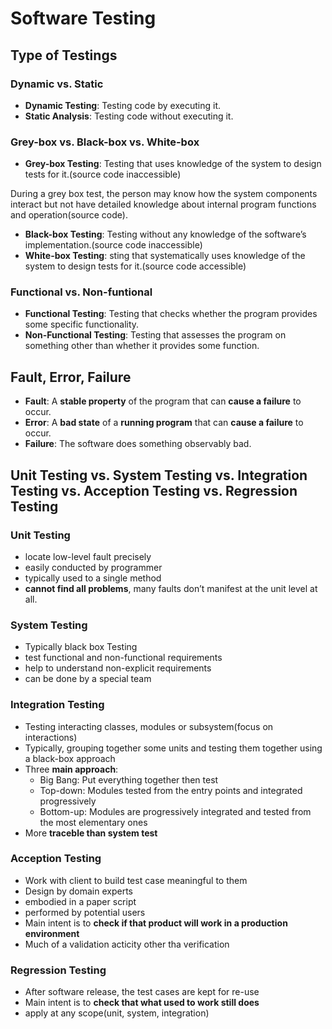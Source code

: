# Software Testing
## Type of Testings
### Dynamic vs. Static
- **Dynamic Testing**: Testing code by executing it.
- **Static Analysis**: Testing code without executing it.

### Grey-box vs. Black-box vs. White-box
- **Grey-box Testing**: Testing that uses knowledge of the system to design tests for it.(source code inaccessible)

During a grey box test, the person may know how the system components interact but not have detailed knowledge about internal program functions and operation(source code).

- **Black-box Testing**: Testing without any knowledge of the software’s implementation.(source code inaccessible)
- **White-box Testing**: sting that systematically uses knowledge of the system to design tests for it.(source code accessible)

### Functional vs. Non-funtional
- **Functional Testing**: Testing that checks whether the program provides some specific functionality.
- **Non-Functional Testing**: Testing that assesses the program on something other than whether it provides some function.

## Fault, Error, Failure
- **Fault**: A **stable property** of the program that can **cause a failure** to occur.
- **Error**: A **bad state** of a **running program** that can **cause a failure** to occur.
- **Failure**: The software does something observably bad.

## Unit Testing vs. System Testing vs. Integration Testing vs. Acception Testing vs. Regression Testing
### Unit Testing
- locate low-level fault precisely
- easily conducted by programmer
- typically used to a single method
- **cannot find all problems**, many faults don’t manifest at the unit level at all.
### System Testing
- Typically black box Testing
- test functional and non-functional requirements
- help to understand non-explicit requirements
- can be done by a special team
### Integration Testing
- Testing interacting classes, modules or subsystem(focus on interactions)
- Typically, grouping together some units and testing them together using a black-box approach
- Three **main approach**:
  - Big Bang: Put everything together then test
  - Top-down: Modules tested from the entry points and integrated progressively
  - Bottom-up: Modules are progressively integrated and tested from the most elementary ones
- More **traceble than system test**
### Acception Testing
- Work with client to build test case meaningful to them
- Design by domain experts
- embodied in a paper script
- performed by potential users
- Main intent is to **check if that product will work in a production environment**
- Much of a validation acticity other tha verification
### Regression Testing
- After software release, the test cases are kept for re-use
- Main intent is to **check that what used to work still does**
- apply at any scope(unit, system, integration)
